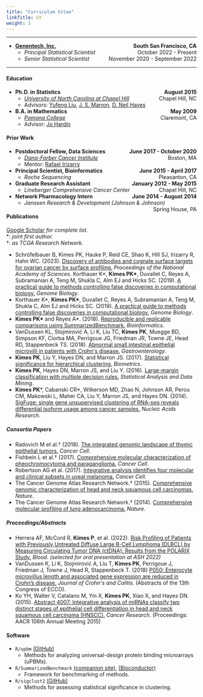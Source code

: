 ```yaml
---
title: "Curriculum Vitae"
linkTitle: CV
weight: 1
---
```


---

* [**Genentech, Inc.**](https://www.gene.com/) <span style="float:right">**South San Francisco, CA**</span>
  * _Principal Statistical Scientist_ <span style="float:right">October 2022 - Present</span>
  * _Senior Statistical Scientist_ <span style="float:right">November 2020 - September 2022</span>
  
---

#### Education

* **Ph.D. in Statistics** <span style="float:right">**August 2015**</span>
  * [_University of North Carolina at Chapel Hill_](http://unc.edu) <span style="float:right">Chapel Hill, NC</span>
  * Advisors: [Yufeng Liu](http://yfliu.web.unc.edu/), [J. S. Marron](http://marron.web.unc.edu/), [D. Neil Hayes](https://hayeslab.lab.uthsc.edu/)
* **B.A. in Mathematics** <span style="float:right">**May 2009**</span>
  * [_Pomona College_](http://pomona.edu) <span style="float:right">Claremont, CA</span>
  * Advisor: [Jo Hardin](https://research.pomona.edu/johardin/)
  
#### Prior Work

* **Postdoctoral Fellow, Data Sciences** <span style="float:right">**June 2017 - October 2020**</span>
  * [_Dana-Farber Cancer Institute_](https://ds.dfci.harvard.edu/) <span style="float:right">Boston, MA</span><!--  * [_Biostatistics, Harvard T.H. Chan School of Public Health_](https://www.hsph.harvard.edu/biostatistics/) -->
  * Mentor: [Rafael Irizarry](http://rafalab.org)
* **Principal Scientist, Bioinformatics** <span style="float:right">**June 2015 - April 2017**</span>
  * _Roche Sequencing_ <span style="float:right">Pleasanton, CA</span>
* **Graduate Research Assistant** <span style="float:right">**January 2012 - May 2015**</span>
  * _Lineberger Comprehensive Cancer Center_ <span style="float:right">Chapel Hill, NC</span>
* **Network Pharmacology Intern** <span style="float:right">**June 2014 - August 2014**</span>
  * _Janssen Research \& Development (Johnson \& Johnson)_ <span style="float:right">Spring House, PA</span>

#### Publications

[Google Scholar](https://scholar.google.com/citations?user=UBYy1J0AAAAJ&view_op=list_works&sortby=pubdate) _for complete list._  
\*: _joint first author._  
&dagger;: _as TCGA Research Network._  

* Schröfelbauer B, Kimes PK, Hauke P, Reid CE, Shao K, Hill SJ, Irizarry R, Hahn WC. (2023). [Discovery of antibodies and cognate surface targets for ovarian cancer by surface profiling.](https://www.pnas.org/doi/abs/10.1073/pnas.2206751120) _Proceedings of the National Academy of Sciences_.
Korthauer K\*, **Kimes PK\***, Duvallet C, Reyes A, Subramanian A, Teng M, Shukla C, Alm EJ and Hicks SC. (2019). [A practical guide to methods controlling false discoveries in computational biology.](https://doi.org/10.1186/s13059-019-1716-1) _Genome Biology_.
* Korthauer K\*, **Kimes PK\***, Duvallet C, Reyes A, Subramanian A, Teng M, Shukla C, Alm EJ and Hicks SC. (2019). [A practical guide to methods controlling false discoveries in computational biology.](https://doi.org/10.1186/s13059-019-1716-1) _Genome Biology_.
* **Kimes PK\*** and Reyes A\*. (2018). [Reproducible and replicable comparisons using SummarizedBenchmark.](https://www.ncbi.nlm.nih.gov/pubmed/30016409) _Bioinformatics_. 
* VanDussen KL, Stojmirović A, Li K, Liu TC, **Kimes PK**, Muegge BD, Simpson KF, Ciorba MA, Perrigoue JG, Friedman JR, Towne JE, Head RD, Stappenbeck TS. (2018). [Abnormal small intestinal epithelial microvilli in patients with Crohn's disease.](https://www.ncbi.nlm.nih.gov/pmc/articles/PMC6378688/) _Gastroenterology_.
* **Kimes PK**, Liu Y, Hayes DN, and Marron JS. (2017). [Statistical significance for hierarchical clustering.](https://www.ncbi.nlm.nih.gov/pubmed/28099990) _Biometrics_.
* **Kimes PK**, Hayes DN, Marron JS, and Liu Y. (2016). [Large-margin classification with multiple decision rules.](https://arxiv.org/abs/1411.5260) _Statistical Analysis and Data Mining_.
* **Kimes PK**\*, Cabanski CR\*, Wilkerson MD, Zhao N, Johnson AR, Perou CM, Makowski L, Maher CA, Liu Y, Marron JS, and Hayes DN. (2014). [SigFuge: single gene unsupervised clustering of RNA-seq reveals differential isoform usage among cancer samples.](https://www.ncbi.nlm.nih.gov/pubmed/25030904) _Nucleic Acids Research_.

##### Consortia Papers

* Radovich M et al.&dagger; (2018). [The integrated genomic landscape of thymic epithelial tumors.](https://www.ncbi.nlm.nih.gov/pubmed/29438696) _Cancer Cell_.
* Fishbein L et al.&dagger; (2017). [Comprehensive molecular characterization of pheochromocytoma and paraganglioma.](https://www.ncbi.nlm.nih.gov/pubmed/28162975) _Cancer Cell_. 
* Robertson AG et al. (2017). [Integrative analysis identifies four molecular and clinical subsets in uveal melanoma.](https://www.ncbi.nlm.nih.gov/pubmed/28810145) _Cancer Cell_.
* The Cancer Genome Atlas Research Network.&dagger; (2015). [Comprehensive genomic characterization of head and neck squamous cell carcinomas.](https://www.ncbi.nlm.nih.gov/pubmed/25631445) _Nature_.
* The Cancer Genome Atlas Research Network.&dagger; (2014). [Comprehensive molecular profiling of lung adenocarcinoma.](https://www.ncbi.nlm.nih.gov/pubmed/25079552) _Nature_.

##### Proceedings/Abstracts

* Herrera AF, McCord R, **Kimes P**, et al. (2022). [Risk Profiling of Patients with Previously Untreated Diffuse Large B-Cell Lymphoma (DLBCL) by Measuring Circulating Tumor DNA (ctDNA): Results from the POLARIX Study.](https://ashpublications.org/blood/article/140/Supplement%201/1297/490222) _Blood_. _(selected for oral presentation at ASH 2022)_
* VanDussen K, Li K, Stojmirović A, Liu T, **Kimes PK**, Perrigoue J, Friedman J, Towne J, Head R, Stappenbeck T. (2018) [P050: Enterocyte microvillus length and associated gene expression are reduced in Crohn’s disease.](https://academic.oup.com/ecco-jcc/article/12/supplement_1/S117/4807629) _Journal of Crohn's and Colitis_. (Abstracts of the 13th Congress of ECCO).
* Ko YH, Walter V, Catalano M, Yin X, **Kimes PK**, Xiao X, and Hayes DN. (2015). [Abstract 4007: Integrative analysis of miRNAs classify two distinct stages of epithelial cell differentiation in head and neck squamous cell carcinoma (HNSCC).](https://cancerres.aacrjournals.org/content/75/15_Supplement/4007) _Cancer Research_. (Proceedings: AACR 106th Annual Meeting 2015)

#### Software

* `R/upbm` [(GitHub)](http://github.com/pkimes/upbm/)
  * Methods for analyzing universal-design protein binding microarrays (uPBMs).
* `R/SummarizedBenchmark` [(companion site)](http://areyesq89.github.io/SummarizedBenchmark), [(Bioconductor)](https://bioconductor.org/packages/devel/bioc/html/SummarizedBenchmark.html)
  * Framework for benchmarking of methods.
* `R/sigclust2` [(GitHub)](http://github.com/pkimes/sigclust2/)
  * Methods for assessing statistical significance in clustering.

